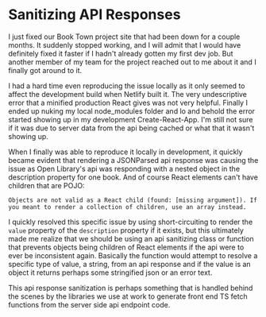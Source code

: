# Sanitizing API Responses
I just fixed our Book Town project site that had been down for a couple months. It suddenly stopped working, and I will admit that I would have definitely fixed it faster if I hadn't already gotten my first dev job. But another member of my team for the project reached out to me about it and I finally got around to it.

I had a hard time even reproducing the issue locally as it only seemed to affect the development build when Netlify built it. The very undescriptive error that a minified production React gives was not very helpful. Finally I ended up nuking my local node_modules folder and lo and behold the error started showing up in my development Create-React-App. I'm still not sure if it was due to server data from the api being cached or what that it wasn't showing up.

When I finally was able to reproduce it locally in development, it quickly became evident that rendering a JSONParsed api response was causing the issue as Open Library's api was responding with a nested object in the description property for one book. And of course React elements can't have children that are POJO: 

```Objects are not valid as a React child (found: [missing argument]). If you meant to render a collection of children, use an array instead.```

I quickly resolved this specific issue by using short-circuiting to render the `value` property of the `description` property if it exists, but this ultimately made me realize that we should be using an api sanitizing class or function that prevents objects being children of React elements if the api were to ever be inconsistent again. Basically the function would attempt to resolve a specific type of value, a string, from an api response and if the value is an object it returns perhaps some stringified json or an error text.

This api response sanitization is perhaps something that is handled behind the scenes by the libraries we use at work to generate front end TS fetch functions from the server side api endpoint code.